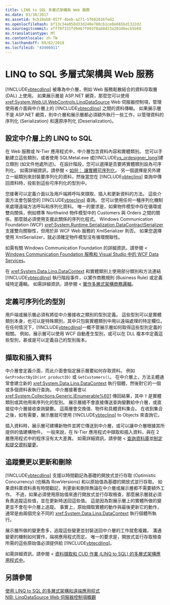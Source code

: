 ```yaml
---
title: LINQ to SQL 多層式架構與 Web 服務
ms.date: 03/30/2017
ms.assetid: 9cb10eb8-957f-4beb-a271-5f682016fed2
ms.openlocfilehash: bf13c34a058d33d240e780cb1ce0e665bd1322d2
ms.sourcegitcommit: efff8f331fd9467f093f8ab8d23a203d6ecb5b60
ms.translationtype: MT
ms.contentlocale: zh-TW
ms.lasthandoff: 09/02/2018
ms.locfileid: "43466011"
---
```

# <a name="linq-to-sql-n-tier-with-web-services"></a>LINQ to SQL 多層式架構與 Web 服務
[!INCLUDE[vbtecdlinq](../../../../../../includes/vbtecdlinq-md.md)] 被專為中介層，例如 Web 服務鬆散結合的資料存取層 (DAL) 上使用。 如果展示層是 ASP.NET 網頁，那麼您可以使用 <xref:System.Web.UI.WebControls.LinqDataSource> Web 伺服器控制項，管理使用者介面與中介層上的 [!INCLUDE[vbtecdlinq](../../../../../../includes/vbtecdlinq-md.md)] 之間的資料傳輸。 如果展示層不是 ASP.NET 網頁，則中介層和展示層都必須額外執行一些工作，以管理資料的序列化 (Serialization) 和還原序列化 (Deserialization)。  
  
## <a name="setting-up-linq-to-sql-on-the-middle-tier"></a>設定中介層上的 LINQ to SQL  
 在 Web 服務或 N-Tier 應用程式中，中介層包含資料內容和實體類別。 您可以手動建立這些類別，或者使用 SQLMetal.exe 或[!INCLUDE[vs_ordesigner_long](../../../../../../includes/vs-ordesigner-long-md.md)]建立類別 (如文件他處所述)。 在設計階段，您可以選擇是否要將實體類別設為可序列化。 如需詳細資訊，請參閱 <<c0> [ 如何： 讓實體可序列化](../../../../../../docs/framework/data/adonet/sql/linq/how-to-make-entities-serializable.md)。 另一個選擇是另外建立一組類別來封裝要序列化的資料，然後當您在 [!INCLUDE[vbteclinq](../../../../../../includes/vbteclinq-md.md)] 查詢中傳回資料時，投影到這些可序列化的型別中。  
  
 您接著可以定義介面以及用戶端將呼叫來擷取、插入和更新資料的方法。 這些介面方法會包裝您的 [!INCLUDE[vbteclinq](../../../../../../includes/vbteclinq-md.md)] 查詢。 您可以使用任何一種序列化機制來處理遠端方法呼叫和序列化資料。 唯一的要求是，如果物件模型中存在循環或雙向關係，例如標準 Northwind 物件模型中的 Customers 與 Orders 之間的關係，那麼就必須使用支援此關係的序列化程式。 Windows Communication Foundation (WCF) <xref:System.Runtime.Serialization.DataContractSerializer> 支援雙向關聯性，但用於非 WCF Web 服務的 XmlSerializer 則否。 如果您選擇使用 XmlSerializer，就必須確定物件模型沒有循環關聯性。  
  
 如需有關 Windows Communication Foundation 的詳細資訊，請參閱 < [Windows Communication Foundation 服務和 Visual Studio 中的 WCF Data Services](/visualstudio/data-tools/windows-communication-foundation-services-and-wcf-data-services-in-visual-studio)。  
  
 在 <xref:System.Data.Linq.DataContext> 和實體類別上使用部分類別和方法連結 [!INCLUDE[vbtecdlinq](../../../../../../includes/vbtecdlinq-md.md)] 執行階段事件，以實作商務規則 (Business Rule) 或定義域特定邏輯。 如需詳細資訊，請參閱 <<c0> [ 實作多層式架構商務邏輯](../../../../../../docs/framework/data/adonet/sql/linq/implementing-business-logic-linq-to-sql.md)。  
  
## <a name="defining-the-serializable-types"></a>定義可序列化的型別  
 用戶端或展示層必須有將從中介層接收之類別的型別定義。 這些型別可以是實體類別本身，也可以是特殊類別，其中只包裝實體類別中用以遠端處理的特定欄位。 在任何情況下，[!INCLUDE[vbtecdlinq](../../../../../../includes/vbtecdlinq-md.md)]一概不管展示層如何取得這些型別定義的相關。 例如，展示層可以使用 WCF 自動產生型別，或可以在 DLL 複本中定義這些型別，甚或是可以定義自己的型別版本。  
  
## <a name="retrieving-and-inserting-data"></a>擷取和插入資料  
 中介層會定義介面，而此介面會指定展示層要如何存取資料。 例如 `GetProductByID(int productID)` 或 `GetCustomers()`。 在中介層上，方法主體通常會建立新的 <xref:System.Data.Linq.DataContext> 執行個體，然後對它的一個或多個資料表執行查詢。 中介層接著會以 <xref:System.Collections.Generic.IEnumerable%601> 傳回結果，其中 `T` 是實體類別或其他用來序列化的型別。 展示層絕不會直接傳送查詢變數給中介層，或直接從中介層接收查詢變數。 這兩層會交換值、物件和具體資料集合。 在收到集合之後，如有需要，展示層就可使用 [!INCLUDE[vbteclinq](../../../../../../includes/vbteclinq-md.md)] to Objects 來查詢它。  
  
 插入資料時，展示層可建構新物件並將它傳送到中介層，或可以讓中介層根據其所提供的值建構物件。 一般來說，在 N-Tier 應用程式中擷取和插入資料，與在 2 層應用程式中的程序沒有太大差異。 如需詳細資訊，請參閱 <<c0> [ 查詢資料庫](../../../../../../docs/framework/data/adonet/sql/linq/querying-the-database.md)並[制定和提交資料變更](../../../../../../docs/framework/data/adonet/sql/linq/making-and-submitting-data-changes.md)。  
  
## <a name="tracking-changes-for-updates-and-deletes"></a>追蹤變更以更新和刪除  
 [!INCLUDE[vbtecdlinq](../../../../../../includes/vbtecdlinq-md.md)] 支援以時間戳記為基礎的開放式並行存取 (Optimistic Concurrency) (也稱為 RowVersions) 和以原始值為基礎的開放式並行存取。 如果資料庫資料表有時間戳記，則更新和刪除無論在中介層或展示層都不需要額外工作。 不過，如果必須使用原始值來進行開放式並行存取檢查，那麼展示層就必須負責追蹤這些值，並在更新時送回這些值。 這是因為對展示層上的實體所做的變更並不會在中介層上追蹤。 事實上，原始擷取實體的動作與最後更新它的動作，通常是由兩個完全不同的 <xref:System.Data.Linq.DataContext> 執行個體所執行。  
  
 展示層所做的變更愈多，追蹤這些變更並封裝送回中介層的工作就愈複雜。 溝通變更的機制如何實作，端視應用程式而定。 唯一的要求是，開放式並行存取檢查所需的這些原始值必須提供給 [!INCLUDE[vbtecdlinq](../../../../../../includes/vbtecdlinq-md.md)]。  
  
 如需詳細資訊，請參閱 <<c0> [ 資料擷取和 CUD 作業 (LINQ to SQL) 的多層式架構應用程式中](../../../../../../docs/framework/data/adonet/sql/linq/data-retrieval-and-cud-operations-in-n-tier-applications.md)。  
  
## <a name="see-also"></a>另請參閱  
 [使用 LINQ to SQL 的多層式架構和遠端應用程式](../../../../../../docs/framework/data/adonet/sql/linq/n-tier-and-remote-applications-with-linq-to-sql.md)  
 [NIB: LinqDataSource Web 伺服器控制項概觀](https://msdn.microsoft.com/library/104cfc3f-7385-47d3-8a51-830dfa791136)
